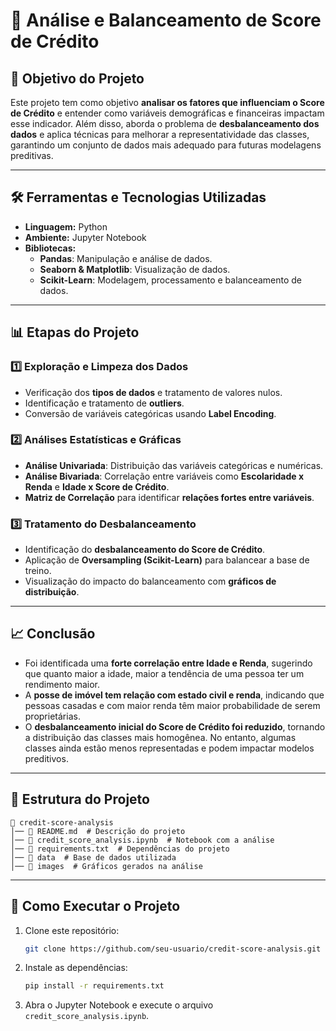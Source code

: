 # **📌 Análise e Balanceamento de Score de Crédito**

## **📖 Objetivo do Projeto**
Este projeto tem como objetivo **analisar os fatores que influenciam o Score de Crédito** e entender como variáveis demográficas e financeiras impactam esse indicador. Além disso, aborda o problema de **desbalanceamento dos dados** e aplica técnicas para melhorar a representatividade das classes, garantindo um conjunto de dados mais adequado para futuras modelagens preditivas.

---

## **🛠 Ferramentas e Tecnologias Utilizadas**
- **Linguagem:** Python
- **Ambiente:** Jupyter Notebook
- **Bibliotecas:**
  - **Pandas**: Manipulação e análise de dados.
  - **Seaborn & Matplotlib**: Visualização de dados.
  - **Scikit-Learn**: Modelagem, processamento e balanceamento de dados.

---

## **📊 Etapas do Projeto**

### **1️⃣ Exploração e Limpeza dos Dados**
- Verificação dos **tipos de dados** e tratamento de valores nulos.
- Identificação e tratamento de **outliers**.
- Conversão de variáveis categóricas usando **Label Encoding**.

### **2️⃣ Análises Estatísticas e Gráficas**
- **Análise Univariada**: Distribuição das variáveis categóricas e numéricas.
- **Análise Bivariada**: Correlação entre variáveis como **Escolaridade x Renda** e **Idade x Score de Crédito**.
- **Matriz de Correlação** para identificar **relações fortes entre variáveis**.

### **3️⃣ Tratamento do Desbalanceamento**
- Identificação do **desbalanceamento do Score de Crédito**.
- Aplicação de **Oversampling (Scikit-Learn)** para balancear a base de treino.
- Visualização do impacto do balanceamento com **gráficos de distribuição**.

---

## **📈 Conclusão**
- Foi identificada uma **forte correlação entre Idade e Renda**, sugerindo que quanto maior a idade, maior a tendência de uma pessoa ter um rendimento maior.
- A **posse de imóvel tem relação com estado civil e renda**, indicando que pessoas casadas e com maior renda têm maior probabilidade de serem proprietárias.
- O **desbalanceamento inicial do Score de Crédito foi reduzido**, tornando a distribuição das classes mais homogênea. No entanto, algumas classes ainda estão menos representadas e podem impactar modelos preditivos.

---

## **📁 Estrutura do Projeto**
```
📂 credit-score-analysis
│── 📄 README.md  # Descrição do projeto
│── 📄 credit_score_analysis.ipynb  # Notebook com a análise
│── 📄 requirements.txt  # Dependências do projeto
│── 📂 data  # Base de dados utilizada
│── 📂 images  # Gráficos gerados na análise
```

---

## **📌 Como Executar o Projeto**
1. Clone este repositório:
   ```bash
   git clone https://github.com/seu-usuario/credit-score-analysis.git
   ```
2. Instale as dependências:
   ```bash
   pip install -r requirements.txt
   ```
3. Abra o Jupyter Notebook e execute o arquivo `credit_score_analysis.ipynb`.
